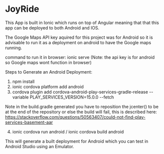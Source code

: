 # JoyRide

This App is built in Ionic which runs on top of Angular meaning that that this app can be deployed to both Android and IOS.

The Google Maps API key aquired for this project was for Android so it is advisable to run it as a deployment on android to have the Google maps running.

command to run it in browser:
ionic serve      (Note: the api key is for android so Google maps wont function in browser)

Steps to Generate an Android Deployment:
1. npm install
2. ionic cordova platform add android
3. cordova plugin add cordova-android-play-services-gradle-release --variable PLAY_SERVICES_VERSION=15.0.0 --fetch

Note in the build.gradle generated you have to reposition the jcenter() to be at the end of the repository or else the build will fail, this is described here:
https://stackoverflow.com/questions/50563407/could-not-find-play-services-basement-aar

4. ionic cordova run android / ionic cordova build android

This will generate a built deployment for Android which you can test in Android Studio using an Emulator.
